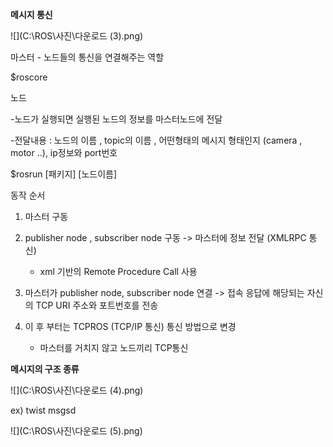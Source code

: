 **메시지 통신**

![](C:\ROS\사진\다운로드 (3).png)

마스터 - 노드들의 통신을 연결해주는 역할

$roscore



노드

-노드가 실행되면 실행된 노드의 정보를 마스터노드에 전달

-전달내용 : 노드의 이름 , topic의 이름 , 어떤형태의 메시지 형태인지 (camera , motor ..), ip정보와 port번호

$rosrun [패키지] [노드이름]



동작 순서

1. 마스터 구동
2. publisher node , subscriber node 구동 -> 마스터에 정보 전달 (XMLRPC 통신)
   - xml 기반의 Remote Procedure Call 사용
3. 마스터가 publisher node, subscriber node 연결 -> 접속 응답에 해당되는 자신의 TCP URI 주소와 포트번호를 전송  



 4. 이 후 부터는 TCPROS (TCP/IP 통신) 통신 방법으로 변경

    - 마스터를 거치지 않고 노드끼리 TCP통신

    

**메시지의 구조 종류**

![](C:\ROS\사진\다운로드 (4).png)

ex) twist msgsd

![](C:\ROS\사진\다운로드 (5).png)





